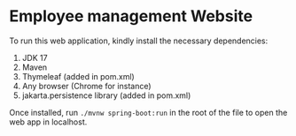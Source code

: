 # Employee management Website

To run this web application, kindly install the necessary dependencies:

1. JDK 17
2. Maven
3. Thymeleaf (added in pom.xml)
4. Any browser (Chrome for instance)
5. jakarta.persistence library (added in pom.xml)

Once installed, run ``./mvnw spring-boot:run`` in the root of the file to open the web app in localhost. 
